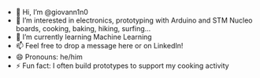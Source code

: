- 👋 Hi, I’m @giovann1n0
- 👀 I’m interested in electronics, prototyping with Arduino and STM Nucleo boards, cooking, baking, hiking, surfing...
- 🌱 I’m currently learning Machine Learning
- 📫 Feel free to drop a message here or on LinkedIn!
- 😄 Pronouns: he/him
- ⚡ Fun fact: I often build prototypes to support my cooking activity

<!---
giovann1n0/giovann1n0 is a ✨ special ✨ repository because its `README.md` (this file) appears on your GitHub profile.
You can click the Preview link to take a look at your changes.
--->
